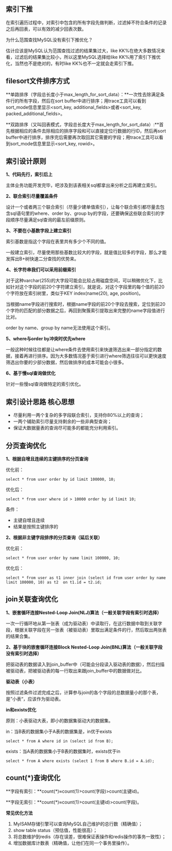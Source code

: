 ## 索引下推

在索引遍历过程中，对索引中包含的所有字段先做判断，过滤掉不符合条件的记录之后再回表，可以有效的减少回表次数。

为什么范围查找MySQL没有索引下推优化？

估计应该是MySQL认为范围查找过滤的结果集过大，like KK%在绝大多数情况来看，过滤后的结果集比较小，所以这里MySQL选择给like KK%用了索引下推优化，当然也不是绝对的，有时like KK%也不一定就会走索引下推。



## filesort文件排序方式

**单路排序（字段总长度小于max_length_for_sort_data）：**一次性去除满足条件行的所有字段，然后在sort buffer中进行排序；用trace工具可以看到sort_mode信息里显示<sort_key, additional_fields>或者<sort_key, packed_additional_fields>。

**双路排序（又叫回表模式，字段总长度大于max_length_for_sort_data）:**首先根据相应的条件去除相应的排序字段和可以直接定位行数据的行ID，然后再sort buffer中进行排序，排序完后需要再次取回其它需要的字段；用trace工具可以看到sort_mode信息里显示<sort_key, rowid>。



## 索引设计原则

**1、代码先行，索引后上**

主体业务功能开发完毕，吧涉及到该表相关sql都拿出来分析之后再建立索引。

**2、联合索引尽量覆盖条件**

设计一个或者两三个联合索引（尽量少建单值索引），让每个联合索引都尽量去包含sql语句里的where、order by、group by的字段，还要确保这些联合索引的字段顺序尽量满足sql查询的最左前缀原则。

**3、不要在小基数字段上建立索引**

索引基数是指这个字段在表里共有多少个不同的值。

一般建立索引，尽量使用那些基数比较大的字段，就是值比较多的字段，那么才能发挥出B+树快速二分查找的优势来。

**4、长字符串我们可以采用前缀索引**

对于这种varchar(255)的大字段可能会比较占用磁盘空间，可以稍微优化下，比如针对这个字段的前20个字符建立索引，就是说，对这个字段里的每个值的前20个字符放在索引树里，类似于KEY index(name(20), age, position)。

当根据name字段进行搜索时，根据name字段的前20个字段去搜索，定位到前20个字符的匹配的部分数据之后，再回到聚簇索引提取出来完整的name字段值进行比对。

order by name、group by name无法使用这个索引。

**5、where与order by冲突时优先where**

一般这种时候往往都是让where条件去使用索引来快速筛选出来一部分指定的数据，接着再进行排序。因为大多数情况基于索引进行where筛选往往可以更快速度筛选出你要的少部分数据，然后做排序的成本可能会小很多。

**6、基于慢sql查询做优化**

针对一些慢sql查询做特定的索引优化。



## 索引设计思路 核心思想

- 尽量利用一两个复杂的多字段联合索引，支持你80%以上的查询；
- 一两个辅助索引尽量支持剩余的一些非典型查询；
- 保证大数据量表的查询尽可能多的都能充分利用索引。



## 分页查询优化

**1、根据自增且连续的主键排序的分页查询**

优化前：

```mysql
select * from user order by id limit 100000, 10;
```

优化后：

```mysql
select * from user where id > 10000 order by id limit 10;
```

条件：

- 主键自增且连续
- 结果是按照主键排序的

**2、根据非主键字段排序的分页查询（延后关联）**

优化前：

```mysql
select * from user order by name limit 100000, 10;
```

优化后：

```mysql
select * from user as t1 inner join (select id from user order by name limit 100000, 10) as t2  on t1.id = t2.id;
```



## join关联查询优化

**1、嵌套循环连接Nested-Loop Join(NLJ)算法（一般关联字段有索引时选择）**

一次一行循环地从第一张表（成为驱动表）中读取行，在这行数据中取到关联字段，根据关联字段在另一张表（被驱动表）里取出满足条件的行，然后取出两张表的结果合集。

**2、基于块的嵌套循环连接Block Nested-Loop Join(BNL)算法（一般关联字段没有索引时选择）**

把驱动表的数据读入到join_buffer中（可能会分段读入驱动表的数据），然后扫描被驱动表，把被驱动表的每一行取出来跟join_buffer中的数据做对比。

**驱动表（小表）**

按照过滤条件过滤完成之后，计算参与join的各个字段的总数据量小的那个表，是”小表“，应该作为驱动表。

**in和exists优化**

原则：小表驱动大表，即小的数据集驱动大的数据集。

in：当B表的数据集小于A表的数据集是，in优于exists

```mysql
select * from A where id in (select id from B);
```

exists：当A表的数据集小于B表的数据集时，exists优于in

```mysql
select * from A where exists (select 1 from B where B.id = A.id);
```



## count(*)查询优化

**字段有索引：**count(*)≈count(1)>count(字段)>count(主键id)。

**字段无索引：**count(*)≈count(1)>count(主键id)>count(字段)。

**常见优化方法**

1. MyISAM存储引擎可以查询MySQL自己维护的总行数（精确值）；
2. show table status（预估值，性能很高）；
3. 将总数维护到redis（存在误差，很难保证表操作和redis操作的事务一致性）；
4. 增加数据库计数表（精确值，让他们在同一个事务里操作）。

